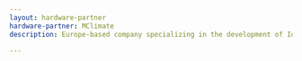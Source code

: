 ```yaml
---
layout: hardware-partner
hardware-partner: MClimate
description: Europe-based company specializing in the development of IoT hardware devices and software solutions that prioritize energy efficiency, air quality, and water loss prevention to make any building smart. Our goal is through partnerships with global entities, technology providers, end-users, and institutions, to retrofit buildings into sustainable places that enhance the well-being and health of their occupants. Moreover, we aid companies in measuring buildings'  data and achieving their ESG goals along the way. We bring best-in-class complete smart solutions in combination with operational excellence, fast response time, and reliable logistics to our partners. Our core philosophy revolves around fostering strong, transparent relationships with our partners and distributors based on our commitment to maintain the highest standards.

---
```


